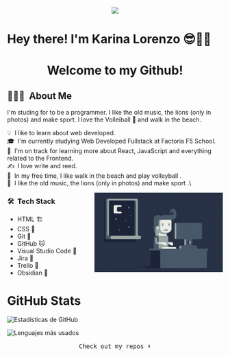 
<p align="center">
  <img width="250" src="https://media.giphy.com/media/jIgXf4hgbHCeKiXpvt/giphy.gif">
</p>


# Hey there! I'm Karina Lorenzo 😎👋🏾  

<div align="center">
  <h1>Welcome to my Github!</h1>
</div>


## 👩🏽‍💻 &nbsp;About Me

I'm studing for to be a programmer. I like the old music, the lions (only in photos) and make sport. 
I love the Volleiball 🏐 and walk in the beach.

💡 &nbsp;I like to learn about web developed.\
🎓 &nbsp;I'm currently studying Web Developed Fullstack at Factoria F5 School.\
🌱 &nbsp;I'm on track for learning more about React, JavaScript and everything related to the Frontend.\
✍️ &nbsp;I love write and reed.\
🏐 &nbsp;In my free time, I like walk in the beach and play volleyball .\
📌 &nbsp;I like the old music, the lions (only in photos) and make sport .\


<img alt="Night Coding" src="https://raw.githubusercontent.com/AVS1508/AVS1508/master/assets/Night-Coding.gif" align="right"/>

### 🛠 &nbsp;Tech Stack

- HTML 🏗
- CSS 🎨
- Git 👾
- GitHub 🐱
- Visual Studio Code 🚀
- Jira 🫡
- Trello 🎯
- Obsidian 🧠

# GitHub Stats

![Estadísticas de GitHub](https://github-readme-stats.vercel.app/api?username=TuNombreDeUsuario&show_icons=true&count_private=true&theme=radical)

![Lenguajes más usados](https://github-readme-stats.vercel.app/api/top-langs/?username=TuNombreDeUsuario&layout=compact&theme=radical)



<p align="center"><samp>
Check out my repos ⬇️  
  </samp>

